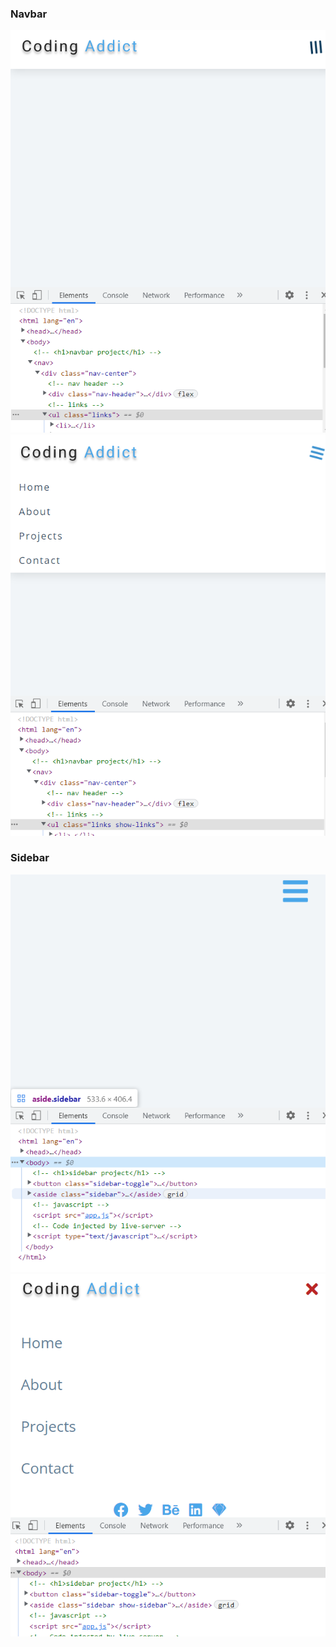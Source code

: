 ### Navbar

![navbar-1](navbar-1.png)
![navbar-2](navbar-2.png)

### Sidebar

![sidebar-1](sidebar-1.png)
![sidebar-2](sidebar-2.png)

